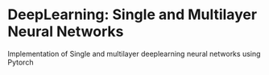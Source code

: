 # DeepLearning: Single and Multilayer Neural Networks
Implementation of Single and multilayer deeplearning neural networks using Pytorch
